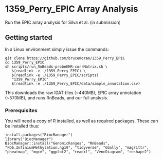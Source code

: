# 1359_Perry_EPIC Array Analysis

Run the EPIC array analysis for Silva et al. (in submission)

## Getting started

In a Linux environment simply issue the commands:

```
git clone https://github.com/brucemoran/1359_Perry_EPIC
cd 1359_Perry_EPIC
sh scripts/run_RnBeads-probeEMR-corrMatrix.sh \
   $(readlink -e ./1359_Perry_EPIC) \
   $(readlink -e ./1359_Perry_EPIC/scripts)
   "1359_Perry_EPIC"
   $(readlink -e ./1359_Perry_EPIC/data/sample_annotation.csv)
```

This downloads the raw IDAT files (~440MB), EPIC array annotation (~570MB), and runs RnBeads, and our full analysis.

### Prerequisites

You will need a copy of R installed, as well as required packages. These can be installed thus:

```
install.packages("BiocManager")
library("BiocManager")
BiocManager::install("GenomicRanges", "RnBeads", "FDb.InfiniumMethylation.hg19", "tidyverse", "GGally", "magrittr", "pheatmap", "mgcv", "ggplot2", "readxl", "VennDiagram", "reshape2")
```
